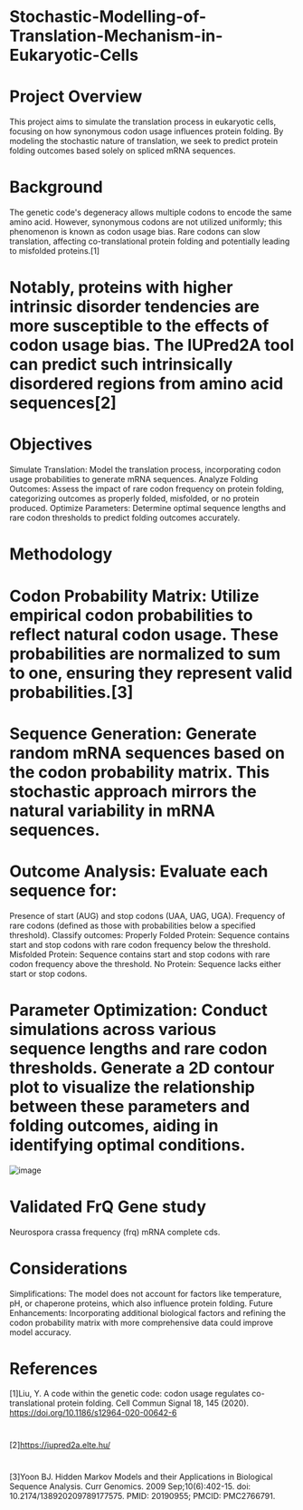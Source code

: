 # Stochastic-Modelling-of-Translation-Mechanism-in-Eukaryotic-Cells

# Project Overview

This project aims to simulate the translation process in eukaryotic cells, focusing on how synonymous codon usage influences protein folding. By modeling the stochastic nature of translation, we seek to predict protein folding outcomes based solely on spliced mRNA sequences.

# Background

The genetic code's degeneracy allows multiple codons to encode the same amino acid. However, synonymous codons are not utilized uniformly; this phenomenon is known as codon usage bias. Rare codons can slow translation, affecting co-translational protein folding and potentially leading to misfolded proteins.[1]

# Notably, proteins with higher intrinsic disorder tendencies are more susceptible to the effects of codon usage bias. The IUPred2A tool can predict such intrinsically disordered regions from amino acid sequences[2]
# Objectives

Simulate Translation: Model the translation process, incorporating codon usage probabilities to generate mRNA sequences.
Analyze Folding Outcomes: Assess the impact of rare codon frequency on protein folding, categorizing outcomes as properly folded, misfolded, or no protein produced.
Optimize Parameters: Determine optimal sequence lengths and rare codon thresholds to predict folding outcomes accurately.
# Methodology

# Codon Probability Matrix: Utilize empirical codon probabilities to reflect natural codon usage. These probabilities are normalized to sum to one, ensuring they represent valid probabilities.[3]

# Sequence Generation: Generate random mRNA sequences based on the codon probability matrix. This stochastic approach mirrors the natural variability in mRNA sequences.

# Outcome Analysis: Evaluate each sequence for:

Presence of start (AUG) and stop codons (UAA, UAG, UGA).
Frequency of rare codons (defined as those with probabilities below a specified threshold).
Classify outcomes:
Properly Folded Protein: Sequence contains start and stop codons with rare codon frequency below the threshold.
Misfolded Protein: Sequence contains start and stop codons with rare codon frequency above the threshold.
No Protein: Sequence lacks either start or stop codons.
# Parameter Optimization: Conduct simulations across various sequence lengths and rare codon thresholds. Generate a 2D contour plot to visualize the relationship between these parameters and folding outcomes, aiding in identifying optimal conditions.
![image](https://github.com/user-attachments/assets/c9c4e127-138b-476f-9588-65bdfdc8120a)

# Validated FrQ Gene study
Neurospora crassa frequency (frq) mRNA complete cds.

# Considerations

Simplifications: The model does not account for factors like temperature, pH, or chaperone proteins, which also influence protein folding.
Future Enhancements: Incorporating additional biological factors and refining the codon probability matrix with more comprehensive data could improve model accuracy.
# References
[1]Liu, Y. A code within the genetic code: codon usage regulates co-translational protein folding. Cell Commun Signal 18, 145 (2020). https://doi.org/10.1186/s12964-020-00642-6
#
[2]https://iupred2a.elte.hu/
#
[3]Yoon BJ. Hidden Markov Models and their Applications in Biological Sequence Analysis. Curr Genomics. 2009 Sep;10(6):402-15. doi: 10.2174/138920209789177575. PMID: 20190955; PMCID: PMC2766791.
